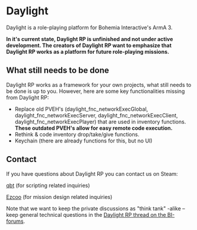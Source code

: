 # Daylight
Daylight is a role-playing platform for Bohemia Interactive's ArmA 3.

**In it's current state, Daylight RP is unfinished and not under active development. The creators of Daylight RP want to emphasize that Daylight RP works as a platform for future role-playing missions.**

## What still needs to be done
Daylight RP works as a framework for your own projects, what still needs to be done is up to you. However, here are some key functionalities missing from Daylight RP:
* Replace old PVEH's (daylight_fnc_networkExecGlobal, daylight_fnc_networkExecServer, daylight_fnc_networkExecClient, daylight_fnc_networkExecPlayer) that are used in inventory functions. **These outdated PVEH's allow for easy remote code execution.**
* Rethink & code inventory drop/take/give functions.
* Keychain (there are already functions for this, but no UI)

## Contact
If you have questions about Daylight RP you can contact us on Steam:

[qbt](http://steamcommunity.com/id/qbt/)  (for scripting related inquiries)

[Ezcoo](http://steamcommunity.com/profiles/76561198053533958/) (for mission design related inquiries)

Note that we want to keep the private discussions as "think tank" -alike – keep general technical questions in the [Daylight RP thread on the BI-forums](http://forums.bistudio.com/showthread.php?161208-MP-RPG-Daylight-RP-(Coming-soon)).